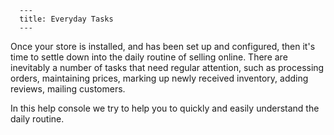 
      ---
      title: Everyday Tasks
      ---

        
Once your store is installed, and has been set up and configured, then it's time to settle down into the daily routine of selling online. There are inevitably a number of tasks that need regular attention, such as processing orders, maintaining prices, marking up newly received inventory, adding reviews, mailing customers.   
  
In this help console we try to help you to quickly and easily understand the daily routine.
      